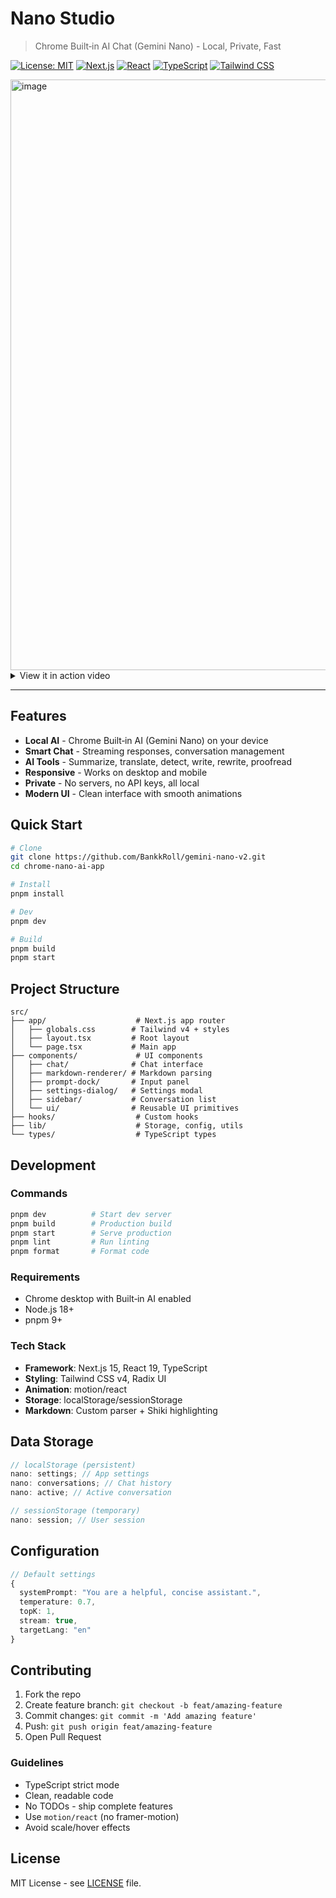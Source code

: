 # Nano Studio

> Chrome Built‑in AI Chat (Gemini Nano) - Local, Private, Fast

[![License: MIT](https://img.shields.io/badge/License-MIT-yellow.svg)](https://opensource.org/licenses/MIT)
[![Next.js](https://img.shields.io/badge/Next.js-15-black?logo=next.js)](https://nextjs.org/)
[![React](https://img.shields.io/badge/React-19-blue?logo=react)](https://react.dev/)
[![TypeScript](https://img.shields.io/badge/TypeScript-5-blue?logo=typescript)](https://www.typescriptlang.org/)
[![Tailwind CSS](https://img.shields.io/badge/Tailwind_CSS-4.0-38B2AC?logo=tailwind-css)](https://tailwindcss.com/)

<img width="1669" height="945" alt="image" src="https://github.com/user-attachments/assets/2897d220-ab6d-486d-9066-9a1e823dc498" />

<details>
 <summary>View it in action video</summary>
  <div align="center">
    <video src="https://github.com/user-attachments/assets/93f44d2e-4cf1-486c-9cc8-eb824bff7d77" alt="Nano Studio" width="120" height="120">
  </div>
</details>

---

## Features

- **Local AI** - Chrome Built‑in AI (Gemini Nano) on your device
- **Smart Chat** - Streaming responses, conversation management
- **AI Tools** - Summarize, translate, detect, write, rewrite, proofread
- **Responsive** - Works on desktop and mobile
- **Private** - No servers, no API keys, all local
- **Modern UI** - Clean interface with smooth animations

## Quick Start

```bash
# Clone
git clone https://github.com/BankkRoll/gemini-nano-v2.git
cd chrome-nano-ai-app

# Install
pnpm install

# Dev
pnpm dev

# Build
pnpm build
pnpm start
```

## Project Structure

```
src/
├── app/                    # Next.js app router
│   ├── globals.css        # Tailwind v4 + styles
│   ├── layout.tsx         # Root layout
│   └── page.tsx           # Main app
├── components/             # UI components
│   ├── chat/              # Chat interface
│   ├── markdown-renderer/ # Markdown parsing
│   ├── prompt-dock/       # Input panel
│   ├── settings-dialog/   # Settings modal
│   ├── sidebar/           # Conversation list
│   └── ui/                # Reusable UI primitives
├── hooks/                  # Custom hooks
├── lib/                    # Storage, config, utils
└── types/                  # TypeScript types
```

## Development

### Commands

```bash
pnpm dev          # Start dev server
pnpm build        # Production build
pnpm start        # Serve production
pnpm lint         # Run linting
pnpm format       # Format code
```

### Requirements

- Chrome desktop with Built‑in AI enabled
- Node.js 18+
- pnpm 9+

### Tech Stack

- **Framework**: Next.js 15, React 19, TypeScript
- **Styling**: Tailwind CSS v4, Radix UI
- **Animation**: motion/react
- **Storage**: localStorage/sessionStorage
- **Markdown**: Custom parser + Shiki highlighting

## Data Storage

```typescript
// localStorage (persistent)
nano: settings; // App settings
nano: conversations; // Chat history
nano: active; // Active conversation

// sessionStorage (temporary)
nano: session; // User session
```

## Configuration

```typescript
// Default settings
{
  systemPrompt: "You are a helpful, concise assistant.",
  temperature: 0.7,
  topK: 1,
  stream: true,
  targetLang: "en"
}
```

## Contributing

1. Fork the repo
2. Create feature branch: `git checkout -b feat/amazing-feature`
3. Commit changes: `git commit -m 'Add amazing feature'`
4. Push: `git push origin feat/amazing-feature`
5. Open Pull Request

### Guidelines

- TypeScript strict mode
- Clean, readable code
- No TODOs - ship complete features
- Use `motion/react` (no framer-motion)
- Avoid scale/hover effects

## License

MIT License - see [LICENSE](LICENSE) file.
